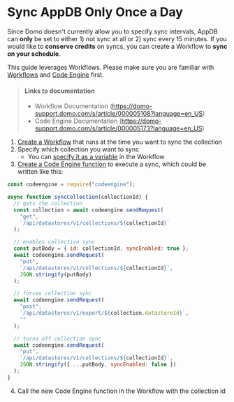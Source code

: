 
# Sync AppDB Only Once a Day

Since Domo doesn't currently allow you to specify sync intervals, AppDB can **only** be set to either 1) not sync at all or 2) sync every 15 minutes. If you would like to **conserve credits** on syncs, you can create a Workflow to **sync on your schedule**.

This guide leverages Workflows. Please make sure you are familiar with [Workflows](https://domo-support.domo.com/s/article/000005108?language=en_US) and [Code Engine](https://domo-support.domo.com/s/article/000005173?language=en_US) first. 

<!-- theme: info -->
> #### Links to documentation
> - Workflow Documentation (https://domo-support.domo.com/s/article/000005108?language=en_US) 
> - Code Engine Documentation (https://domo-support.domo.com/s/article/000005173?language=en_US)


1. [Create a Workflow](https://domo-support.domo.com/s/article/000005331?language=en_US) that runs at the time you want to sync the collection
2. Specify which collection you want to sync
    - You can [specify it as a variable](https://domo-support.domo.com/s/article/000005331?language=en_US#add_a_variable) in the Workflow
3. [Create a Code Engine function](https://domo-support.domo.com/s/article/000005173?language=en_US#create_custom_package) to execute a sync, which could be written like this:
```js
const codeengine = require("codeengine");

async function syncCollection(collectionId) {
  // gets the collection
  const collection = await codeengine.sendRequest(
    "get",
    `/api/datastores/v1/collections/${collectionId}`
  );

  // enables collection sync
  const putBody = { id: collectionId, syncEnabled: true };
  await codeengine.sendRequest(
    "put",
    `/api/datastores/v1/collections/${collectionId}`,
    JSON.stringify(putBody)
  );

  // forces collection sync
  await codeengine.sendRequest(
    "post",
    `/api/datastores/v1/export/${collection.datastoreId}`,
    ""
  );

  // turns off collection sync
  await codeengine.sendRequest(
    "put",
    `/api/datastores/v1/collections/${collectionId}`,
    JSON.stringify({ ...putBody, syncEnabled: false })
  );
}
```
4. Call the new Code Engine function in the Workflow with the collection id
